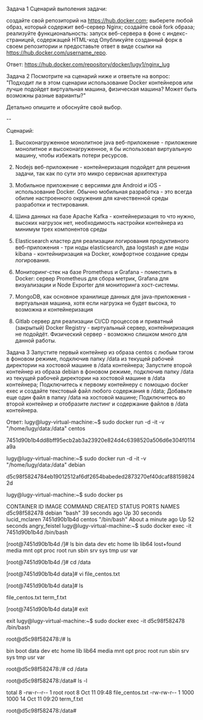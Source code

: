 Задача 1
Сценарий выполения задачи:

создайте свой репозиторий на https://hub.docker.com;
выберете любой образ, который содержит веб-сервер Nginx;
создайте свой fork образа;
реализуйте функциональность: запуск веб-сервера в фоне с индекс-страницей, содержащей HTML-код 
Опубликуйте созданный форк в своем репозитории и предоставьте ответ в виде ссылки на https://hub.docker.com/username_repo.


Ответ: https://hub.docker.com/repository/docker/lugy1/nginx_lug


Задача 2
Посмотрите на сценарий ниже и ответьте на вопрос: "Подходит ли в этом сценарии использование Docker контейнеров или лучше подойдет виртуальная машина, физическая машина? Может быть возможны разные варианты?"

Детально опишите и обоснуйте свой выбор.

--

Сценарий:

1. Высоконагруженное монолитное java веб-приложение - приложение монолитное и высоконагруженное, я бы использовал виртуальную машину, чтобы избежать потери ресурсов.

2. Nodejs веб-приложение - контейнеризация подойдет для решения задачи, так как по сути это микро сервисная архитектура

3. Мобильное приложение c версиями для Android и iOS - использование Docker. Обычно мобильная разработка - это всегда обилие настроенного окружения для качественной среды разработки и тестирования.

4. Шина данных на базе Apache Kafka - контейнеризация то что нужно, высоких нагрузок нет, необходимость настройки контейнера из минимум трех компонентов среды

5. Elasticsearch кластер для реализации логирования продуктивного веб-приложения - три ноды elasticsearch, два logstash и две ноды kibana - контейниризация на Docker, комфортное создание среды логирования.

6. Мониторинг-стек на базе Prometheus и Grafana - поместить в Docker: сервер Prometheus для сбора метрик, Grafana для визуализации и Node Exporter для мониторинга хост-системы.

7. MongoDB, как основное хранилище данных для java-приложения - виртуальная машина, хотя если нагрузка не будет высока, то возможна и контейнеризация

8. Gitlab сервер для реализации CI/CD процессов и приватный (закрытый) Docker Registry - виртуальный сервер, контейниризация не подойдёт. Физический сервер - возможно слишком много для данной работы.



Задача 3
Запустите первый контейнер из образа centos c любым тэгом в фоновом режиме, подключив папку /data из текущей рабочей директории на хостовой машине в /data контейнера;
Запустите второй контейнер из образа debian в фоновом режиме, подключив папку /data из текущей рабочей директории на хостовой машине в /data контейнера;
Подключитесь к первому контейнеру с помощью docker exec и создайте текстовый файл любого содержания в /data;
Добавьте еще один файл в папку /data на хостовой машине;
Подключитесь во второй контейнер и отобразите листинг и содержание файлов в /data контейнера.

Ответ:
lugy@lugy-virtual-machine:~$ sudo docker run -d -it -v "/home/lugy/data:/data" centos

7451d90b1b4dd8bff95ecb2ab3a23920e824d4c6398520a506d6e304f0114a9a

lugy@lugy-virtual-machine:~$ sudo docker run -d -it -v "/home/lugy/data:/data" debian

d5c98f5824784eb19012512af6df2654babeded2873270ef40dcaf881598242d

lugy@lugy-virtual-machine:~$ sudo docker ps

CONTAINER ID   IMAGE     COMMAND                  CREATED              STATUS          PORTS                                   NAMES
d5c98f582478   debian    "bash"                   39 seconds ago       Up 30 seconds                                           lucid_mclaren
7451d90b1b4d   centos    "/bin/bash"              About a minute ago   Up 52 seconds                                           angry_feistel
lugy@lugy-virtual-machine:~$ sudo docker exec -it 7451d90b1b4d /bin/bash

[root@7451d90b1b4d /]# ls
bin  data  dev	etc  home  lib	lib64  lost+found  media  mnt  opt  proc  root	run  sbin  srv	sys  tmp  usr  var

[root@7451d90b1b4d /]# cd /data

[root@7451d90b1b4d data]# vi file_centos.txt

[root@7451d90b1b4d data]# ls

file_centos.txt  term_f.txt

[root@7451d90b1b4d data]# exit

exit
lugy@lugy-virtual-machine:~$ sudo docker exec -it d5c98f582478 /bin/bash

root@d5c98f582478:/# ls

bin  boot  data  dev  etc  home  lib  lib64  media  mnt  opt  proc  root  run  sbin  srv  sys  tmp  usr  var

root@d5c98f582478:/# cd /data

root@d5c98f582478:/data# ls -l

total 8
-rw-r--r-- 1 root root  8 Oct 11 09:48 file_centos.txt
-rw-rw-r-- 1 1000 1000 14 Oct 11 09:20 term_f.txt

root@d5c98f582478:/data# 




